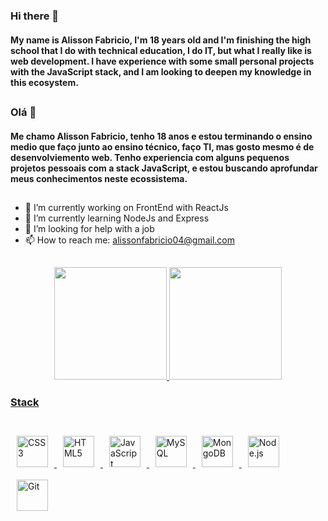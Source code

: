 ### Hi there 👋

#### My name is Alisson Fabricio, I'm 18 years old and I'm finishing the high school that I do with technical education, I do IT, but what I really like is web development. I have experience with some small personal projects with the JavaScript stack, and I am looking to deepen my knowledge in this ecosystem.

##

### Olá 👋

#### Me chamo Alisson Fabricio, tenho 18 anos e estou terminando o ensino medio que faço junto ao ensino técnico, faço TI, mas gosto mesmo é de desenvolviemento web. Tenho experiencia com alguns pequenos projetos pessoais com a stack JavaScript, e estou buscando aprofundar meus conhecimentos neste ecossistema.

##

- 🔭 I’m currently working on FrontEnd with ReactJs
- 🌱 I’m currently learning NodeJs and Express
- 🤔 I’m looking for help with a job
- 📫 How to reach me: alissonfabricio04@gmail.com

##

<div align="center">
  <a href="https://github.com/alissonFabricio04">
  <img height="180em" src="https://github-readme-stats.vercel.app/api?username=alissonFabricio04&show_icons=true&theme=radical&include_all_commits=true&count_private=true"/>
  <img height="180em" src="https://github-readme-stats.vercel.app/api/top-langs/?username=alissonFabricio04&layout=compact&langs_count=7&theme=radical"/>
</div>
  
  ### Stack  
<div style="display: inline_block"><br> 
<img style="margin: 10px" src="https://profilinator.rishav.dev/skills-assets/css3-original-wordmark.svg" alt="CSS3" height="50" />  
<img style="margin: 10px" src="https://profilinator.rishav.dev/skills-assets/html5-original-wordmark.svg" alt="HTML5" height="50" />  
<img style="margin: 10px" src="https://profilinator.rishav.dev/skills-assets/javascript-original.svg" alt="JavaScript" height="50" />  
<img style="margin: 10px" src="https://profilinator.rishav.dev/skills-assets/mysql-original-wordmark.svg" alt="MySQL" height="50" />  
<img style="margin: 10px" src="https://profilinator.rishav.dev/skills-assets/mongodb-original-wordmark.svg" alt="MongoDB" height="50" />  
<img style="margin: 10px" src="https://profilinator.rishav.dev/skills-assets/nodejs-original-wordmark.svg" alt="Node.js" height="50" />  
<img style="margin: 10px" src="https://profilinator.rishav.dev/skills-assets/git-scm-icon.svg" alt="Git" height="50" />  
</div>

